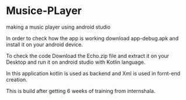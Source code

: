 # Musice-PLayer
making a music player using android studio


In order to check how the app is working download app-debug.apk and install it on your android device.

To check the code Download the Echo.zip file and extract it on your Desktop and run it on android studio with Kotlin language.

In this application kotlin is used as backend and Xml is used in fornt-end creation.

This is build after getting 6 weeks of training from internshala.
